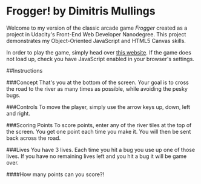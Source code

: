 # Frogger! by Dimitris Mullings

Welcome to my version of the classic arcade game *Frogger* created as a project in Udacity's Front-End Web Developer Nanodegree. This project demonstrates my Object-Oriented JavaScript and HTML5 Canvas skills.

In order to play the game, simply head over [this website](https://www.github.com). If the game does not load up, check you have JavaScript enabled in your browser's settings.

##Instructions

###Concept
That's you at the bottom of the screen. Your goal is to cross the road to the river as many times as possible, while avoiding the pesky bugs.

###Controls
To move the player, simply use the arrow keys up, down, left and right.

###Scoring Points
To score points, enter any of the river tiles at the top of the screen. You get one point each time you make it. You will then be sent back across the road.

###Lives
You have 3 lives. Each time you hit a bug you use up one of those lives. If you have no remaining lives left and you hit a bug it will be game over.

####How many points can you score?!

